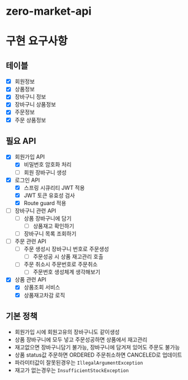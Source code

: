 # zero-market-api

# 구현 요구사항
## 테이블

- [x] 회원정보
- [x] 상품정보
- [x] 장바구니 정보
- [x] 장바구니 상품정보
- [x] 주문정보
- [x] 주문 상품정보

## 필요 API

- [x] 회원가입 API
  - [x] 비밀번호 암호화 처리
  - [ ] 회원 장바구니 생성
- [x] 로그인 API
  - [x] 스프링 시큐리티 JWT 적용
  - [x] JWT 토큰 유효성 검사
  - [x] Route guard 적용
- [ ] 장바구니 관련 API
  - [ ] 상품 장바구니에 담기
    - [ ] 상품재고 확인하기
  - [ ] 장바구니 목록 조회하기
- [ ] 주문 관련 API
  - [ ] 주문 생성시 장바구니 번호로 주문생성
    - [ ] 주문성공 시 상품 재고관리 호출
  - [ ] 주문 취소시 주문번호로 주문취소
    - [ ] 주문번호 생성체계 생각해보기
- [x] 상품 관련 API
  - [x] 상품조회 서비스
  - [x] 상품재고차감 로직

## 기본 정책
- 회원가입 시에 회원고유의 장바구니도 같이생성
- 상품 장바구니에 모두 넣고 주문성공하면 상품에서 재고관리
- 재고없으면 장바구니담기 불가능, 장바구니에 담겨져 있어도 주문도 불가능
- 상품 status값 주문하면 ORDERED 주문취소하면 CANCELED로 업데이트
- 파라미터값이 잘못된경우는  `IllegalArgumentException`  
- 재고가 없는경우는  `InsufficientStockException`
